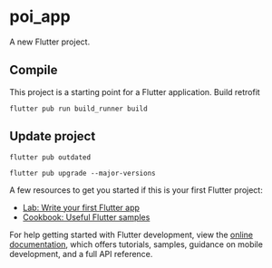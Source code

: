 # poi_app

A new Flutter project.

## Compile

This project is a starting point for a Flutter application.
Build retrofit 

```shell
flutter pub run build_runner build
```

## Update project

```shell
flutter pub outdated

flutter pub upgrade --major-versions
```


A few resources to get you started if this is your first Flutter project:

- [Lab: Write your first Flutter app](https://docs.flutter.dev/get-started/codelab)
- [Cookbook: Useful Flutter samples](https://docs.flutter.dev/cookbook)

For help getting started with Flutter development, view the
[online documentation](https://docs.flutter.dev/), which offers tutorials,
samples, guidance on mobile development, and a full API reference.
